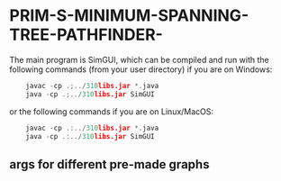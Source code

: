 # PRIM-S-MINIMUM-SPANNING-TREE-PATHFINDER-

The main program is SimGUI, which can be compiled and run with the following commands (from your user directory) if you are on Windows:


```C
    javac -cp .;../310libs.jar *.java
    java -cp .;../310libs.jar SimGUI
```


or the following commands if you are on Linux/MacOS:

```C
    javac -cp .:../310libs.jar *.java
    java -cp .:../310libs.jar SimGUI
```
<h2> args for different pre-made graphs</h2>


